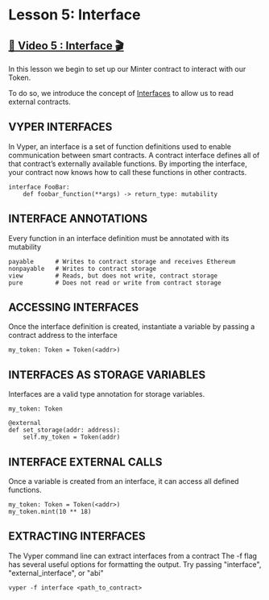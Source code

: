 # Lesson 5: Interface

## [🎥 Video 5 : Interface 🎬](https://youtu.be/fAO3jKXnk9M)

In this lesson we begin to set up our Minter contract to interact with our Token.  

To do so, we introduce the concept of [Interfaces](https://vyper.readthedocs.io/en/stable/interfaces.html) to allow us to read external contracts.


## VYPER INTERFACES

In Vyper, an interface is a set of function definitions used to enable communication between smart contracts. 
A contract interface defines all of that contract’s externally available functions. 
By importing the interface, your contract now knows how to call these functions in other contracts.

    interface FooBar:
        def foobar_function(**args) -> return_type: mutability


## INTERFACE ANNOTATIONS 

Every function in an interface definition must be annotated with its mutability

    payable      # Writes to contract storage and receives Ethereum
    nonpayable   # Writes to contract storage
    view         # Reads, but does not write, contract storage
    pure         # Does not read or write from contract storage 


## ACCESSING INTERFACES

Once the interface definition is created, instantiate a variable by passing a contract address to the interface

    my_token: Token = Token(<addr>)


## INTERFACES AS STORAGE VARIABLES

Interfaces are a valid type annotation for storage variables.

    my_token: Token

    @external
    def set_storage(addr: address):
        self.my_token = Token(addr)


## INTERFACE EXTERNAL CALLS 

Once a variable is created from an interface, it can access all defined functions.

    my_token: Token = Token(<addr>)
    my_token.mint(10 ** 18)



## EXTRACTING INTERFACES

The Vyper command line can extract interfaces from a contract
The -f flag has several useful options for formatting the output.
Try passing  "interface", "external_interface", or "abi"

    vyper -f interface <path_to_contract>



